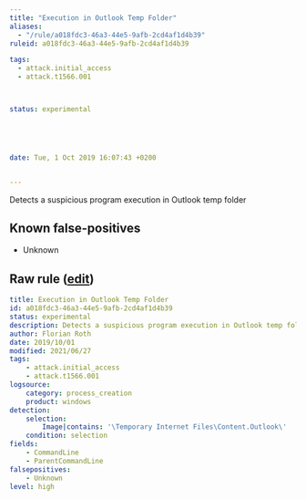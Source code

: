 ```yaml
---
title: "Execution in Outlook Temp Folder"
aliases:
  - "/rule/a018fdc3-46a3-44e5-9afb-2cd4af1d4b39"
ruleid: a018fdc3-46a3-44e5-9afb-2cd4af1d4b39

tags:
  - attack.initial_access
  - attack.t1566.001



status: experimental





date: Tue, 1 Oct 2019 16:07:43 +0200


---
```


Detects a suspicious program execution in Outlook temp folder

<!--more-->


## Known false-positives

* Unknown




## Raw rule ([edit](https://github.com/SigmaHQ/sigma/edit/master/rules/windows/process_creation/proc_creation_win_susp_outlook_temp.yml))
```yaml
title: Execution in Outlook Temp Folder
id: a018fdc3-46a3-44e5-9afb-2cd4af1d4b39
status: experimental
description: Detects a suspicious program execution in Outlook temp folder
author: Florian Roth
date: 2019/10/01
modified: 2021/06/27
tags:
    - attack.initial_access
    - attack.t1566.001
logsource:
    category: process_creation
    product: windows
detection:
    selection:
        Image|contains: '\Temporary Internet Files\Content.Outlook\'
    condition: selection
fields:
    - CommandLine
    - ParentCommandLine
falsepositives:
    - Unknown
level: high

```
